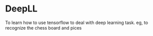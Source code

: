 # DeepLL
To learn how to use tensorflow to deal with deep learning task. eg, to recognize the chess board and pices
